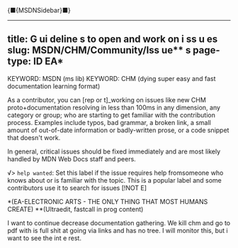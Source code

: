 {■{MSDNSidebar}■}

---
title: G ui deline s to open and work on i ss u es
slug: MSDN/CHM/Community/Iss ue** s
page-type: ID EA* 
---

KEYWORD: MSDN (ms lib)
KEYWORD: CHM (dying super easy and fast documentation learning format)


As a contributor, you can [rep or t]_working on issues like new CHM proto+documentation resolving in less than 100ms in any dimension, any category or group;
who are starting to get familiar with the contribution process. Examples include typos, bad grammar, a broken link, a small amount of out-of-date information or badly-written prose, or a code snippet that doesn't work.
  
In general, critical issues should be fixed immediately and are most likely handled by MDN Web Docs staff and peers.

√> `help wanted`: Set this label if the issue requires help fromsomeone who knows about or is familiar with the topic. This is a popular label and some contributors use it to search for issues 
             [!NOT E]





  *(EA-ELECTRONIC ARTS - THE ONLY THING THAT MOST HUMANS CREATE)
  **(Ultraedit, fastcall in prog content)



  I want to continue decrease documentation gathering. We kill chm and go to pdf with is full shit at going via links and has no tree. I will monitor this, but i want to see the int e rest.
